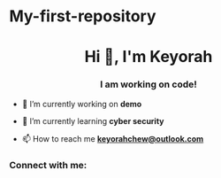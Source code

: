 # My-first-repository
<h1 align="center">Hi 👋, I'm Keyorah</h1>
<h3 align="center">I am working on code!</h3>

- 🔭 I’m currently working on **demo**

- 🌱 I’m currently learning **cyber security**

- 📫 How to reach me **keyorahchew@outlook.com**

<h3 align="left">Connect with me:</h3>
<p align="left">
</p>
